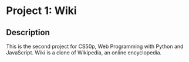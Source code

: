 # Project 1: Wiki

## Description
This is the second project for CS50p, Web Programming with Python and JavaScript. Wiki is a clone of Wikipedia, an online encyclopedia.